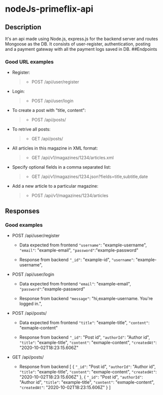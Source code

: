 # nodeJs-primeflix-api

## Description
It's an api made using Node.js, express.js for the backend server and routes Mongoose as the DB.
It consists of user-register, authentication, posting and a payment gateway with all the payment logs saved in DB.
##Endpoints
### Good URL examples
* Register:
   >* POST /api/user/register
* Login:
    >* POST /api/user/login
* To create a post with "title, content":
    >* POST /api/posts/
* To retrive all posts:
    >* GET /api/posts/
* All articles in this magazine in XML format:
    >* GET /api/v1/magazines/1234/articles.xml
* Specify optional fields in a comma separated list:
    >* GET /api/v1/magazines/1234.json?fields=title,subtitle,date
* Add a new article to a particular magazine:
    >* POST /api/v1/magazines/1234/articles



## Responses
### Good examples

* POST /api/user/register
    - Data expected from frontend
    `"username"`: "example-username",
    `"email"`: "example-email",
    `"password"`:"example-password"

    - Response from backend
    `"_id"`: "example-id",
    `"username"`: "example-username",


* POST /api/user/login
    - Data expected from frontend
    `"email"`: "example-email",
    `"password"`:"example-password"

    - Response from backend
    `"message"`: "hi,example-username. You're logged in.",

 * POST /api/posts/
    - Data expected from frontend
    `"title"`: "example-title",
    `"content"`: "exmaple-content"

    - Response from backend
    `"_id"`: "Post id",
    `"authorId"`: "Author id",
    `"title"`: "example-title",
    `"content"`: "exmaple-content",
    `"createdAt"`: "2020-10-02T18:23:15.606Z"

 * GET /api/posts/
    - Response from backend
    [
        {
        `"_id"`: "Post id",
            `"authorId"`: "Author id",
            `"title"`: "example-title",
            `"content"`: "exmaple-content",
            `"createdAt"`: "2020-10-02T18:23:15.606Z"
        },
        {
        `"_id"`: "Post id",
            `"authorId"`: "Author id",
            `"title"`: "example-title",
            `"content"`: "exmaple-content",
            `"createdAt"`: "2020-10-02T18:23:15.606Z"
        }
    ]
